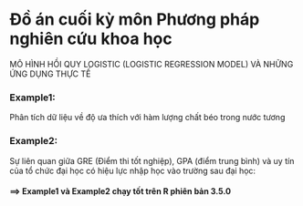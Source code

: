 # Đồ án cuối kỳ môn Phương pháp nghiên cứu khoa học
MÔ HÌNH HỒI QUY LOGISTIC (LOGISTIC REGRESSION MODEL) VÀ NHỮNG ỨNG DỤNG THỰC TẾ

### Example1:
Phân tích dữ liệu về độ ưa thích với hàm lượng chất béo trong nước tương
### Example2: 
Sự liên quan giữa GRE (Điểm thi tốt nghiệp), GPA (điểm trung bình) và uy tín của tổ chức đại học có hiệu lực nhập học vào trường sau đại học:

#### ==> Example1 và Example2 chạy tốt trên R phiên bản 3.5.0
